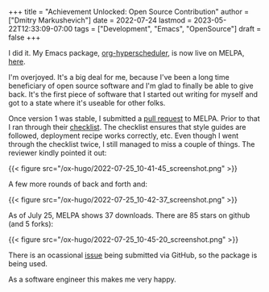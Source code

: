 +++
title = "Achievement Unlocked: Open Source Contribution"
author = ["Dmitry Markushevich"]
date = 2022-07-24
lastmod = 2023-05-22T12:33:09-07:00
tags = ["Development", "Emacs", "OpenSource"]
draft = false
+++

I did it. My Emacs package, [org-hyperscheduler](https://github.com/dmitrym0/org-hyperscheduler), is now live on MELPA, [here](https://melpa.org/#/org-hyperscheduler).

I'm overjoyed. It's a big deal for me, because I've been a long time beneficiary of open source software and I'm glad to finally be able to give back. It's the first piece of software that I started out writing for myself and got to a state where it's useable for other folks.

Once version 1 was stable, I submitted a [pull request](https://github.com/melpa/melpa/pull/8057) to MELPA. Prior to that I ran through their [checklist](https://github.com/melpa/melpa/blob/master/CONTRIBUTING.org). The checklist ensures that style guides are followed, deployment recipe works correctly, etc. Even though I went through the checklist twice, I still managed to miss a couple of things. The reviewer kindly pointed it out:

{{< figure src="/ox-hugo/2022-07-25_10-41-45_screenshot.png" >}}

A few more rounds of back and forth and:

{{< figure src="/ox-hugo/2022-07-25_10-42-37_screenshot.png" >}}

As of July 25, MELPA shows 37 downloads. There are 85 stars on github (and 5 forks):

{{< figure src="/ox-hugo/2022-07-25_10-45-20_screenshot.png" >}}

There is an ocassional [issue](https://github.com/dmitrym0/org-hyperscheduler/issues/19) being submitted via GitHub, so the package is being used.

As a software engineer this makes me very happy.
